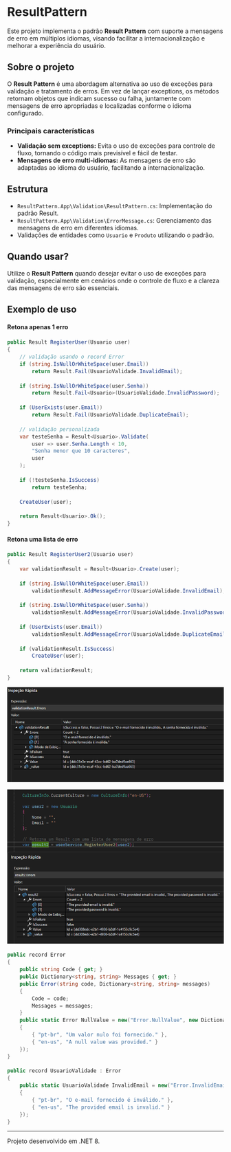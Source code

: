 ﻿# ResultPattern

Este projeto implementa o padrão **Result Pattern** com suporte a mensagens de erro em múltiplos idiomas, visando facilitar a internacionalização e melhorar a experiência do usuário.

## Sobre o projeto

O **Result Pattern** é uma abordagem alternativa ao uso de exceções para validação e tratamento de erros. Em vez de lançar exceptions, os métodos retornam objetos que indicam sucesso ou falha, juntamente com mensagens de erro apropriadas e localizadas conforme o idioma configurado.

### Principais características

- **Validação sem exceptions:** Evita o uso de exceções para controle de fluxo, tornando o código mais previsível e fácil de testar.
- **Mensagens de erro multi-idiomas:** As mensagens de erro são adaptadas ao idioma do usuário, facilitando a internacionalização.

## Estrutura

- `ResultPattern.App\Validation\ResultPattern.cs`: Implementação do padrão Result.
- `ResultPattern.App\Validation\ErrorMessage.cs`: Gerenciamento das mensagens de erro em diferentes idiomas.
- Validações de entidades como `Usuario` e `Produto` utilizando o padrão.

## Quando usar?

Utilize o **Result Pattern** quando desejar evitar o uso de exceções para validação, especialmente em cenários onde o controle de fluxo e a clareza das mensagens de erro são essenciais.

## Exemplo de uso

#### Retona apenas 1 erro
```csharp
public Result RegisterUser(Usuario user)
{
    // validação usando o record Error
    if (string.IsNullOrWhiteSpace(user.Email))
        return Result.Fail(UsuarioValidade.InvalidEmail);

    if (string.IsNullOrWhiteSpace(user.Senha))
        return Result.Fail<Usuario>(UsuarioValidade.InvalidPassword);

    if (UserExists(user.Email))
        return Result.Fail(UsuarioValidade.DuplicateEmail);

    // validação personalizada
    var testeSenha = Result<Usuario>.Validate(
        user => user.Senha.Length < 10,
        "Senha menor que 10 caracteres",
        user
    );

    if (!testeSenha.IsSuccess)
        return testeSenha;

    CreateUser(user);

    return Result<Usuario>.Ok();
}
```
#### Retona uma lista de erro 
```csharp
public Result RegisterUser2(Usuario user)
{
    var validationResult = Result<Usuario>.Create(user);

    if (string.IsNullOrWhiteSpace(user.Email))
        validationResult.AddMessageError(UsuarioValidade.InvalidEmail);

    if (string.IsNullOrWhiteSpace(user.Senha))
        validationResult.AddMessageError(UsuarioValidade.InvalidPassword);

    if (UserExists(user.Email))
		validationResult.AddMessageError(UsuarioValidade.DuplicateEmail);

    if (validationResult.IsSuccess)
        CreateUser(user);    

    return validationResult;
}
```

![Pode receber uma ou várias mensagens de erro](https://raw.githubusercontent.com/JoaoXavierDEV/ResultPattern/refs/heads/master/Docs/watchptbr2erros.png)

![Mensagens de error conforme o idioma](https://raw.githubusercontent.com/JoaoXavierDEV/ResultPattern/refs/heads/master/Docs/watchEnUS2erros.png)

```csharp
public record Error
{
    public string Code { get; }
    public Dictionary<string, string> Messages { get; }
    public Error(string code, Dictionary<string, string> messages)
    {
        Code = code;
        Messages = messages;
    }
	public static Error NullValue = new("Error.NullValue", new Dictionary<string, string>
	{
		{ "pt-br", "Um valor nulo foi fornecido." },
		{ "en-us", "A null value was provided." }
	});
}

public record UsuarioValidade : Error
{
	public static UsuarioValidade InvalidEmail = new("Error.InvalidEmail", new Dictionary<string, string>
	{
	    { "pt-br", "O e-mail fornecido é inválido." },
	    { "en-us", "The provided email is invalid." }
	});
}
```
---
Projeto desenvolvido em .NET 8.